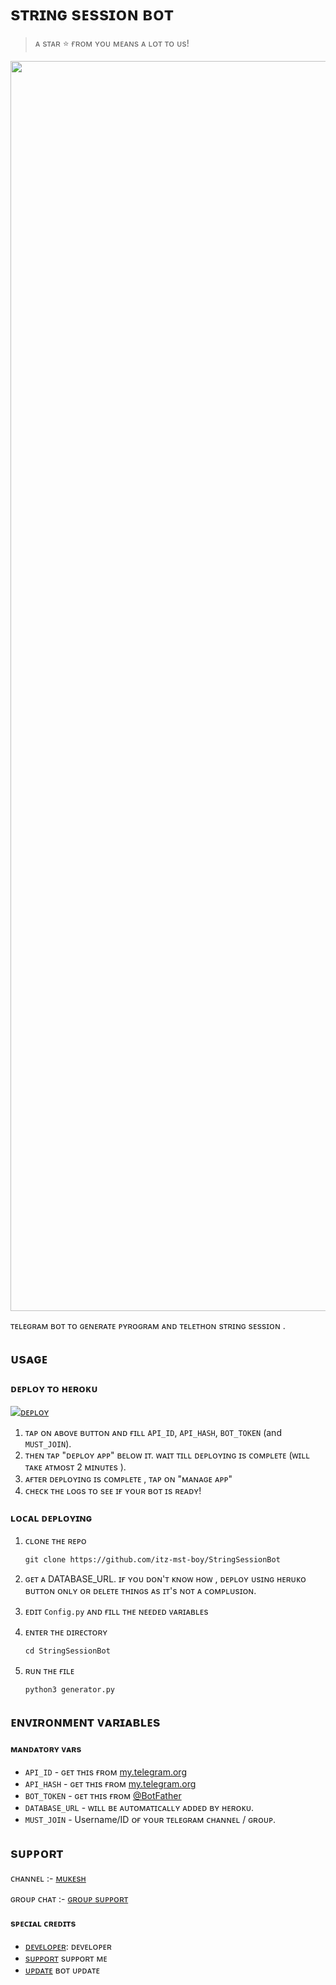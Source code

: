 # sᴛʀɪɴɢ sᴇssɪᴏɴ ʙᴏᴛ 



> ᴀ sᴛᴀʀ  ⭐ ғʀᴏᴍ  ʏᴏᴜ ᴍᴇᴀɴs ᴀ ʟᴏᴛ ᴛᴏ  ᴜs!

<p align="center"><a href="https://www.github.com/itz-mst-boy"><img src="https://telegra.ph/file/7fa9017265d3d6f51d191.jpg" width="2000"></a></p>

ᴛᴇʟᴇɢʀᴀᴍ  ʙᴏᴛ  ᴛᴏ  ɢᴇɴᴇʀᴀᴛᴇ ᴘʏʀᴏɢʀᴀᴍ  ᴀɴᴅ ᴛᴇʟᴇᴛʜᴏɴ  sᴛʀɪɴɢ  sᴇssɪᴏɴ .


## ᴜsᴀɢᴇ 

### ᴅᴇᴘʟᴏʏ  ᴛᴏ  ʜᴇʀᴏᴋᴜ 

[![ᴅᴇᴘʟᴏʏ](https://www.herokucdn.com/deploy/button.svg)](https://heroku.com/deploy?template=https://github.com/itz-mst-boy/StringSessionBot)

1. ᴛᴀᴘ  ᴏɴ  ᴀʙᴏᴠᴇ  ʙᴜᴛᴛᴏɴ  ᴀɴᴅ  ғɪʟʟ  `API_ID`, `API_HASH`, `BOT_TOKEN` (and `MUST_JOIN`).
2. ᴛʜᴇɴ  ᴛᴀᴘ  "ᴅᴇᴘʟᴏʏ  ᴀᴘᴘ" ʙᴇʟᴏᴡ  ɪᴛ. ᴡᴀɪᴛ ᴛɪʟʟ ᴅᴇᴘʟᴏʏɪɴɢ ɪs ᴄᴏᴍᴘʟᴇᴛᴇ (ᴡɪʟʟ ᴛᴀᴋᴇ ᴀᴛᴍᴏsᴛ 2 ᴍɪɴᴜᴛᴇs ).
3. ᴀғᴛᴇʀ  ᴅᴇᴘʟᴏʏɪɴɢ  ɪs  ᴄᴏᴍᴘʟᴇᴛᴇ , ᴛᴀᴘ ᴏɴ  "ᴍᴀɴᴀɢᴇ  ᴀᴘᴘ"
4. ᴄʜᴇᴄᴋ ᴛʜᴇ ʟᴏɢs ᴛᴏ  sᴇᴇ ɪғ ʏᴏᴜʀ  ʙᴏᴛ ɪs ʀᴇᴀᴅʏ!

### ʟᴏᴄᴀʟ  ᴅᴇᴘʟᴏʏɪɴɢ 

1. ᴄʟᴏɴᴇ  ᴛʜᴇ ʀᴇᴘᴏ 
   ```ᴍᴀʀᴋᴅᴏᴡɴ 
   git clone https://github.com/itz-mst-boy/StringSessionBot
   ```
2. ɢᴇᴛ ᴀ DATABASE_URL. ɪғ  ʏᴏᴜ ᴅᴏɴ'ᴛ  ᴋɴᴏᴡ  ʜᴏᴡ , ᴅᴇᴘʟᴏʏ  ᴜsɪɴɢ  ʜᴇʀᴜᴋᴏ ʙᴜᴛᴛᴏɴ ᴏɴʟʏ ᴏʀ ᴅᴇʟᴇᴛᴇ  ᴛʜɪɴɢs  ᴀs ɪᴛ's ɴᴏᴛ  ᴀ ᴄᴏᴍᴘʟᴜsɪᴏɴ.
   
3. ᴇᴅɪᴛ `Config.py` ᴀɴᴅ ғɪʟʟ  ᴛʜᴇ ɴᴇᴇᴅᴇᴅ  ᴠᴀʀɪᴀʙʟᴇs 

4. ᴇɴᴛᴇʀ ᴛʜᴇ ᴅɪʀᴇᴄᴛᴏʀʏ 
   ```markdown
   cd StringSessionBot
   ```
5. ʀᴜɴ ᴛʜᴇ  ғɪʟᴇ 
   ```markdown
   python3 generator.py
   ```

## ᴇɴᴠɪʀᴏɴᴍᴇɴᴛ  ᴠᴀʀɪᴀʙʟᴇs 

#### ᴍᴀɴᴅᴀᴛᴏʀʏ ᴠᴀʀs 

- `API_ID` - ɢᴇᴛ  ᴛʜɪs  ғʀᴏᴍ [my.telegram.org](https://my.telegram.org/auth)
- `API_HASH` - ɢᴇᴛ  ᴛʜɪs  ғʀᴏᴍ  [my.telegram.org](https://my.telegram.org/auth)
- `BOT_TOKEN` - ɢᴇᴛ ᴛʜɪs  ғʀᴏᴍ [@BotFather](https://t.me/BotFather)
- `DATABASE_URL` - ᴡɪʟʟ  ʙᴇ  ᴀᴜᴛᴏᴍᴀᴛɪᴄᴀʟʟʏ  ᴀᴅᴅᴇᴅ ʙʏ  ʜᴇʀᴏᴋᴜ.
- `MUST_JOIN` - Username/ID ᴏғ  ʏᴏᴜʀ  ᴛᴇʟᴇɢʀᴀᴍ  ᴄʜᴀɴɴᴇʟ /  ɢʀᴏᴜᴘ.

## sᴜᴘᴘᴏʀᴛ 

ᴄʜᴀɴɴᴇʟ :- [ᴍᴜᴋᴇsʜ](https://t.me/mukhushi_official)

ɢʀᴏᴜᴘ ᴄʜᴀᴛ  :- [ɢʀᴏᴜᴘ sᴜᴘᴘᴏʀᴛ](https://t.me/worldwide_friend_zone)
#### sᴘᴇᴄɪᴀʟ ᴄʀᴇᴅɪᴛs 
- [ᴅᴇᴠᴇʟᴏᴘᴇʀ](http://github.com/itz-mst-boy):  ᴅᴇᴠᴇʟᴏᴘᴇʀ 
- [sᴜᴘᴘᴏʀᴛ](http://t.me/mr_sukkun) sᴜᴘᴘᴏʀᴛ ᴍᴇ
- [ᴜᴘᴅᴀᴛᴇ](http://t.me/moi_bot_lists)  ʙᴏᴛ ᴜᴘᴅᴀᴛᴇ 
